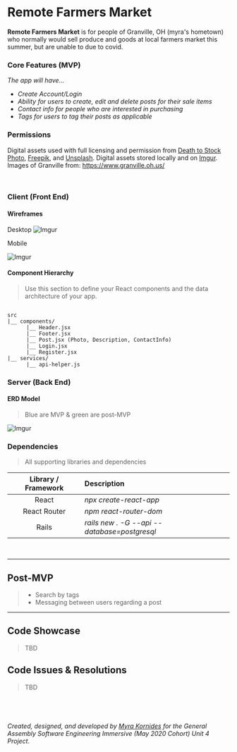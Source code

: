 # Remote Farmers Market

**Remote Farmers Market** is for people of Granville, OH (myra's hometown) who normally would sell produce and goods at local farmers market this summer, but are unable to due to covid.

### Core Features (MVP)

_The app will have..._

- _Create Account/Login_
- _Ability for users to create, edit and delete posts for their sale items_
- _Contact info for people who are interested in purchasing_
- _Tags for users to tag their posts as applicable_


### Permissions

Digital assets used with full licensing and permission from [Death to Stock Photo](), [Freepik](), and [Unsplash](). Digital assets stored locally and on [Imgur]().
Images of Granville from: https://www.granville.oh.us/

<br>

### Client (Front End)

#### Wireframes

Desktop
![Imgur](https://i.imgur.com/A8oUqkF.png)

Mobile

![Imgur](https://i.imgur.com/7gtrzk6.png)

#### Component Hierarchy

> Use this section to define your React components and the data architecture of your app.

``` structure

src
|__ components/
      |__ Header.jsx
      |__ Footer.jsx
      |__ Post.jsx (Photo, Description, ContactInfo)
      |__ Login.jsx
      |__ Register.jsx
|__ services/
      |__ api-helper.js

```

### Server (Back End)

#### ERD Model

>  Blue are MVP & green are post-MVP

![Imgur](https://i.imgur.com/3lgBOIw.png)


### Dependencies

> All supporting libraries and dependencies

|     Library / Framework      | Description                                |
| :--------------: | :----------------------------------------- |
|      React       | _npx create-react-app_ |
|   React Router   | _npm react-router-dom_ |
| Rails    | _rails new . -G --api --database=postgresql_ |

<br> 

***

## Post-MVP

> - Search by tags
> - Messaging between users regarding a post

***

## Code Showcase

> TBD

## Code Issues & Resolutions

> TBD

<br />
<br />

### 
_Created, designed, and developed by [Myra Kornides](https://github.com/myra-1) for the General Assembly Software Engineering Immersive (May 2020 Cohort) Unit 4 Project._
                